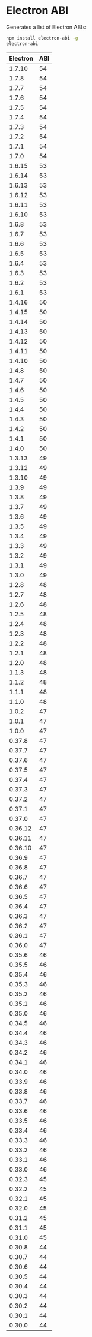 # Electron ABI

Generates a list of Electron ABIs:

```bash
npm install electron-abi -g
electron-abi
```

| Electron | ABI |
| -------- | --- |
| 1.7.10   | 54  |
| 1.7.8    | 54  |
| 1.7.7    | 54  |
| 1.7.6    | 54  |
| 1.7.5    | 54  |
| 1.7.4    | 54  |
| 1.7.3    | 54  |
| 1.7.2    | 54  |
| 1.7.1    | 54  |
| 1.7.0    | 54  |
| 1.6.15   | 53  |
| 1.6.14   | 53  |
| 1.6.13   | 53  |
| 1.6.12   | 53  |
| 1.6.11   | 53  |
| 1.6.10   | 53  |
| 1.6.8    | 53  |
| 1.6.7    | 53  |
| 1.6.6    | 53  |
| 1.6.5    | 53  |
| 1.6.4    | 53  |
| 1.6.3    | 53  |
| 1.6.2    | 53  |
| 1.6.1    | 53  |
| 1.4.16   | 50  |
| 1.4.15   | 50  |
| 1.4.14   | 50  |
| 1.4.13   | 50  |
| 1.4.12   | 50  |
| 1.4.11   | 50  |
| 1.4.10   | 50  |
| 1.4.8    | 50  |
| 1.4.7    | 50  |
| 1.4.6    | 50  |
| 1.4.5    | 50  |
| 1.4.4    | 50  |
| 1.4.3    | 50  |
| 1.4.2    | 50  |
| 1.4.1    | 50  |
| 1.4.0    | 50  |
| 1.3.13   | 49  |
| 1.3.12   | 49  |
| 1.3.10   | 49  |
| 1.3.9    | 49  |
| 1.3.8    | 49  |
| 1.3.7    | 49  |
| 1.3.6    | 49  |
| 1.3.5    | 49  |
| 1.3.4    | 49  |
| 1.3.3    | 49  |
| 1.3.2    | 49  |
| 1.3.1    | 49  |
| 1.3.0    | 49  |
| 1.2.8    | 48  |
| 1.2.7    | 48  |
| 1.2.6    | 48  |
| 1.2.5    | 48  |
| 1.2.4    | 48  |
| 1.2.3    | 48  |
| 1.2.2    | 48  |
| 1.2.1    | 48  |
| 1.2.0    | 48  |
| 1.1.3    | 48  |
| 1.1.2    | 48  |
| 1.1.1    | 48  |
| 1.1.0    | 48  |
| 1.0.2    | 47  |
| 1.0.1    | 47  |
| 1.0.0    | 47  |
| 0.37.8   | 47  |
| 0.37.7   | 47  |
| 0.37.6   | 47  |
| 0.37.5   | 47  |
| 0.37.4   | 47  |
| 0.37.3   | 47  |
| 0.37.2   | 47  |
| 0.37.1   | 47  |
| 0.37.0   | 47  |
| 0.36.12  | 47  |
| 0.36.11  | 47  |
| 0.36.10  | 47  |
| 0.36.9   | 47  |
| 0.36.8   | 47  |
| 0.36.7   | 47  |
| 0.36.6   | 47  |
| 0.36.5   | 47  |
| 0.36.4   | 47  |
| 0.36.3   | 47  |
| 0.36.2   | 47  |
| 0.36.1   | 47  |
| 0.36.0   | 47  |
| 0.35.6   | 46  |
| 0.35.5   | 46  |
| 0.35.4   | 46  |
| 0.35.3   | 46  |
| 0.35.2   | 46  |
| 0.35.1   | 46  |
| 0.35.0   | 46  |
| 0.34.5   | 46  |
| 0.34.4   | 46  |
| 0.34.3   | 46  |
| 0.34.2   | 46  |
| 0.34.1   | 46  |
| 0.34.0   | 46  |
| 0.33.9   | 46  |
| 0.33.8   | 46  |
| 0.33.7   | 46  |
| 0.33.6   | 46  |
| 0.33.5   | 46  |
| 0.33.4   | 46  |
| 0.33.3   | 46  |
| 0.33.2   | 46  |
| 0.33.1   | 46  |
| 0.33.0   | 46  |
| 0.32.3   | 45  |
| 0.32.2   | 45  |
| 0.32.1   | 45  |
| 0.32.0   | 45  |
| 0.31.2   | 45  |
| 0.31.1   | 45  |
| 0.31.0   | 45  |
| 0.30.8   | 44  |
| 0.30.7   | 44  |
| 0.30.6   | 44  |
| 0.30.5   | 44  |
| 0.30.4   | 44  |
| 0.30.3   | 44  |
| 0.30.2   | 44  |
| 0.30.1   | 44  |
| 0.30.0   | 44  |
